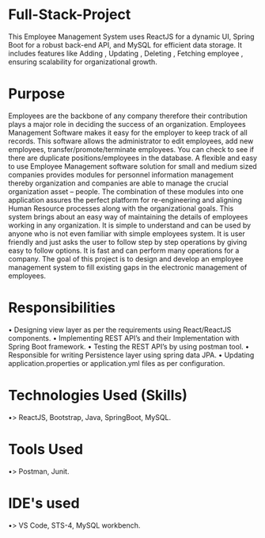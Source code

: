 # Full-Stack-Project
 This Employee Management System uses ReactJS for a dynamic UI, Spring Boot for a robust back-end API, and MySQL for efficient data storage. It includes features like Adding , Updating , Deleting , Fetching employee , ensuring scalability for organizational growth.
# Purpose
Employees are the backbone of any company therefore their contribution plays a major role in deciding the success of an organization.
Employees Management Software makes it easy for the employer to keep track of all records. This software allows the administrator to edit employees, add new employees, transfer/promote/terminate employees.
You can check to see if there are duplicate positions/employees in the database.
A flexible and easy to use Employee Management software solution for small and medium sized companies provides modules for personnel information management thereby organization and companies are able to manage the crucial organization asset – people.
The combination of these modules into one application assures the perfect platform for re-engineering and aligning Human Resource processes along with the organizational goals.
This system brings about an easy way of maintaining the details of employees working in any organization. It is simple to understand and can be used by anyone who is not even familiar with simple employees system.
It is user friendly and just asks the user to follow step by step operations by giving easy to follow options. It is fast and can perform many operations for a company.
The goal of this project is to design and develop an employee management system to fill existing gaps in the electronic management of employees. 
# Responsibilities
•	Designing view layer as per the requirements using React/ReactJS components.
•	Implementing REST API’s and their Implementation with Spring Boot framework.
•	Testing the REST API’s by using postman tool. 
•	Responsible for writing Persistence layer using spring data JPA.
•	Updating application.properties or application.yml files as per configuration.
# Technologies Used (Skills)
•> ReactJS, Bootstrap, Java, SpringBoot, MySQL.
# Tools Used
•> Postman, Junit.
# IDE's used
•> VS Code, STS-4, MySQL workbench.
